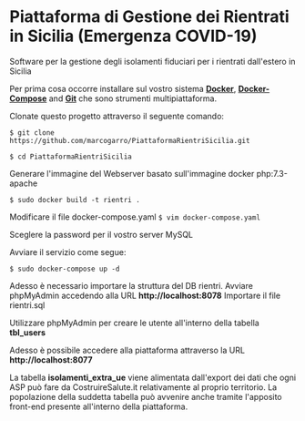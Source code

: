 # Piattaforma di Gestione dei Rientrati in Sicilia (Emergenza COVID-19)
Software per la gestione degli isolamenti fiduciari per i rientrati dall'estero in Sicilia

Per prima cosa occorre installare sul vostro sistema **[Docker](https://www.docker.com/get-started)**, **[Docker-Compose](https://docs.docker.com/compose/install/)** and **[Git](https://git-scm.com/downloads)** che sono strumenti multipiattaforma. 

Clonate questo progetto attraverso il seguente comando: 

`$ git clone https://github.com/marcogarro/PiattaformaRientriSicilia.git`

`$ cd PiattaformaRientriSicilia`

Generare l'immagine del Webserver basato sull'immagine docker php:7.3-apache

`$ sudo docker build -t rientri .`

Modificare il file docker-compose.yaml
`$ vim docker-compose.yaml`

Sceglere la password per il vostro server MySQL

Avviare il servizio come segue: 

`$ sudo docker-compose up -d`

Adesso è necessario importare la struttura del DB rientri. 
Avviare phpMyAdmin accedendo alla URL **http://localhost:8078**
Importare il file rientri.sql 

Utilizzare phpMyAdmin per creare le utente all'interno della tabella **tbl_users**

Adesso è possibile accedere alla piattaforma attraverso la URL **http://localhost:8077**

La tabella **isolamenti_extra_ue** viene alimentata dall'export dei dati che ogni ASP può fare da CostruireSalute.it relativamente al proprio territorio.
La popolazione della suddetta tabella può avvenire anche tramite l'apposito front-end presente all'interno della piattaforma.
